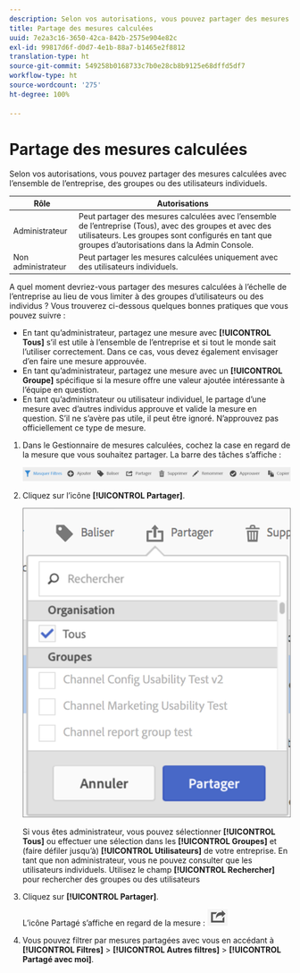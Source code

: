 ```yaml
---
description: Selon vos autorisations, vous pouvez partager des mesures calculées avec l’ensemble de l’entreprise, des groupes ou des utilisateurs individuels.
title: Partage des mesures calculées
uuid: 7e2a3c16-3650-42ca-842b-2575e904e82c
exl-id: 99817d6f-d0d7-4e1b-88a7-b1465e2f8812
translation-type: ht
source-git-commit: 549258b0168733c7b0e28cb8b9125e68dffd5df7
workflow-type: ht
source-wordcount: '275'
ht-degree: 100%

---
```


# Partage des mesures calculées

Selon vos autorisations, vous pouvez partager des mesures calculées avec l’ensemble de l’entreprise, des groupes ou des utilisateurs individuels.

| Rôle | Autorisations |
|---|---|
| Administrateur | Peut partager des mesures calculées avec l’ensemble de l’entreprise (Tous), avec des groupes et avec des utilisateurs. Les groupes sont configurés en tant que groupes d’autorisations dans la Admin Console. |
| Non administrateur | Peut partager les mesures calculées uniquement avec des utilisateurs individuels. |

A quel moment devriez-vous partager des mesures calculées à l’échelle de l’entreprise au lieu de vous limiter à des groupes d’utilisateurs ou des individus ? Vous trouverez ci-dessous quelques bonnes pratiques que vous pouvez suivre :

* En tant qu’administrateur, partagez une mesure avec **[!UICONTROL Tous]** s’il est utile à l’ensemble de l’entreprise et si tout le monde sait l’utiliser correctement. Dans ce cas, vous devez également envisager d’en faire une mesure approuvée.
* En tant qu’administrateur, partagez une mesure avec un **[!UICONTROL Groupe]** spécifique si la mesure offre une valeur ajoutée intéressante à l’équipe en question.
* En tant qu’administrateur ou utilisateur individuel, le partage d’une mesure avec d’autres individus approuve et valide la mesure en question. S’il ne s’avère pas utile, il peut être ignoré. N’approuvez pas officiellement ce type de mesure.

1. Dans le Gestionnaire de mesures calculées, cochez la case en regard de la mesure que vous souhaitez partager. La barre des tâches s’affiche :

   ![](assets/cm_task_bar.png)

1. Cliquez sur l’icône **[!UICONTROL Partager]**.

   ![](assets/cm_share.png)

   Si vous êtes administrateur, vous pouvez sélectionner **[!UICONTROL Tous]** ou effectuer une sélection dans les **[!UICONTROL Groupes]** et (faire défiler jusqu’à) **[!UICONTROL Utilisateurs]** de votre entreprise. En tant que non administrateur, vous ne pouvez consulter que les utilisateurs individuels. Utilisez le champ **[!UICONTROL Rechercher]** pour rechercher des groupes ou des utilisateurs

1. Cliquez sur **[!UICONTROL Partager]**.

   L’icône Partagé s’affiche en regard de la mesure : ![](assets/share_icon.png)

1. Vous pouvez filtrer par mesures partagées avec vous en accédant à **[!UICONTROL Filtres]** > **[!UICONTROL Autres filtres]** > **[!UICONTROL Partagé avec moi]**.
